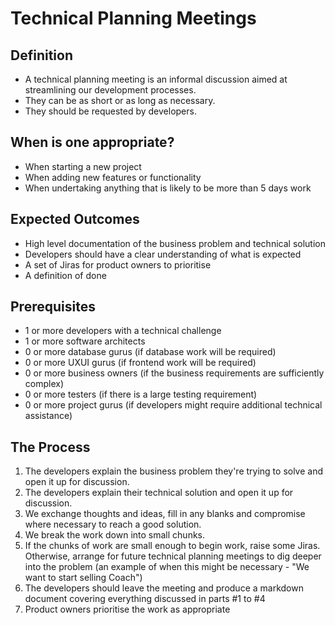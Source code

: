 
# Technical Planning Meetings

## Definition

* A technical planning meeting is an informal discussion aimed at streamlining our development processes.
* They can be as short or as long as necessary.
* They should be requested by developers.

## When is one appropriate?

* When starting a new project
* When adding new features or functionality
* When undertaking anything that is likely to be more than 5 days work

## Expected Outcomes

* High level documentation of the business problem and technical solution
* Developers should have a clear understanding of what is expected
* A set of Jiras for product owners to prioritise
* A definition of done

## Prerequisites

* 1 or more developers with a technical challenge
* 1 or more software architects
* 0 or more database gurus (if database work will be required)
* 0 or more UXUI gurus (if frontend work will be required)
* 0 or more business owners (if the business requirements are sufficiently complex)
* 0 or more testers (if there is a large testing requirement)
* 0 or more project gurus (if developers might require additional technical assistance)

## The Process

1. The developers explain the business problem they're trying to solve and open it up for discussion.
2. The developers explain their technical solution and open it up for discussion.
3. We exchange thoughts and ideas, fill in any blanks and compromise where necessary to reach a good solution.
4. We break the work down into small chunks.
5. If the chunks of work are small enough to begin work, raise some Jiras. Otherwise, arrange for future technical planning meetings to dig deeper into the problem (an example of when this might be necessary - "We want to start selling Coach")
6. The developers should leave the meeting and produce a markdown document covering everything discussed in parts #1 to #4
7. Product owners prioritise the work as appropriate